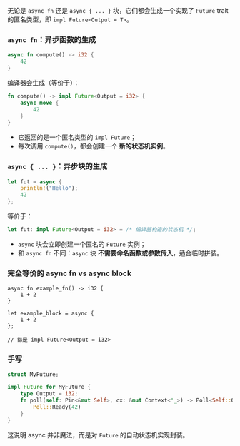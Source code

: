 无论是 `async fn` 还是 `async { ... }` 块，它们都会生成一个实现了 `Future` trait 的匿名类型，即 `impl Future<Output = T>`。
 
### `async fn`：异步函数的生成
```rust
async fn compute() -> i32 {
    42
}
```
编译器会生成（等价于）：
```rust
fn compute() -> impl Future<Output = i32> {
    async move {
        42
    }
}
```
- 它返回的是一个匿名类型的 `impl Future`；
- 每次调用 `compute()`，都会创建一个 **新的状态机实例**。
### `async { ... }`：异步块的生成
```rust
let fut = async {
    println!("Hello");
    42
};
```
等价于：
```rust
let fut: impl Future<Output = i32> = /* 编译器构造的状态机 */;
```
- `async` 块会立即创建一个匿名的 `Future` 实例；
- 和 `async fn` 不同：`async` 块 **不需要命名函数或参数传入**，适合临时拼装。
### 完全等价的 async fn vs async block
```
async fn example_fn() -> i32 {
    1 + 2
}

let example_block = async {
    1 + 2
};

// 都是 impl Future<Output = i32>

```
### 手写
```rust
struct MyFuture;

impl Future for MyFuture {
    type Output = i32;
    fn poll(self: Pin<&mut Self>, cx: &mut Context<'_>) -> Poll<Self::Output> {
        Poll::Ready(42)
    }
}
```
这说明 async 并非魔法，而是对 `Future` 的自动状态机实现封装。